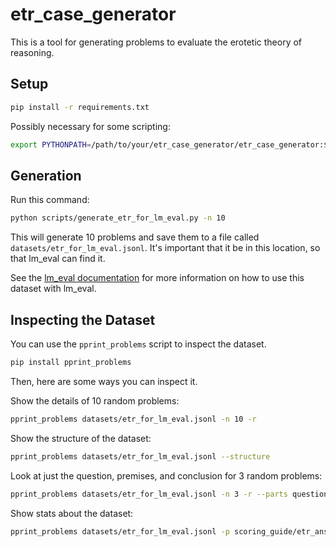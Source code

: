 # etr_case_generator

This is a tool for generating problems to evaluate the erotetic theory of reasoning. 

## Setup

```bash
pip install -r requirements.txt
```

Possibly necessary for some scripting:
```bash
export PYTHONPATH=/path/to/your/etr_case_generator/etr_case_generator:$PYTHONPATH
```

## Generation

Run this command:

```bash
python scripts/generate_etr_for_lm_eval.py -n 10
```

This will generate 10 problems and save them to a file called `datasets/etr_for_lm_eval.jsonl`. It's important that it be in this location, so that lm_eval can find it. 

See the [lm_eval documentation](lm_eval/tasks/README.md) for more information on how to use this dataset with lm_eval.

## Inspecting the Dataset

You can use the `pprint_problems` script to inspect the dataset. 

```bash
pip install pprint_problems
```

Then, here are some ways you can inspect it.

Show the details of 10 random problems:

```bash
pprint_problems datasets/etr_for_lm_eval.jsonl -n 10 -r
```

Show the structure of the dataset:

```bash
pprint_problems datasets/etr_for_lm_eval.jsonl --structure
```

Look at just the question, premises, and conclusion for 3 random problems:

```bash
pprint_problems datasets/etr_for_lm_eval.jsonl -n 3 -r --parts question scoring_guide/premises scoring_guide/question_conclusion
```

Show stats about the dataset:

```bash
pprint_problems datasets/etr_for_lm_eval.jsonl -p scoring_guide/etr_answer scoring_guide/logically_correct_answer --stats --full_combinatoric
```
